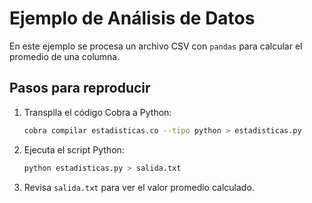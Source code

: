 # Ejemplo de Análisis de Datos

En este ejemplo se procesa un archivo CSV con `pandas` para calcular el promedio de una columna.

## Pasos para reproducir

1. Transpila el código Cobra a Python:
   ```bash
   cobra compilar estadisticas.co --tipo python > estadisticas.py
   ```
2. Ejecuta el script Python:
   ```bash
   python estadisticas.py > salida.txt
   ```
3. Revisa `salida.txt` para ver el valor promedio calculado.
